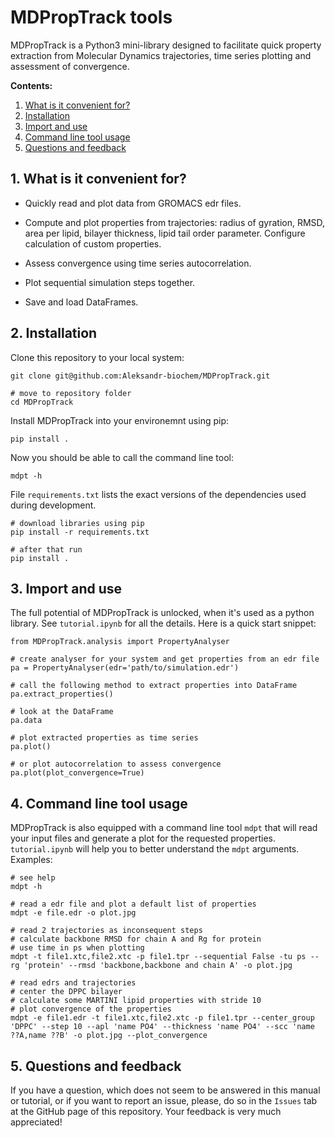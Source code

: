 # MDPropTrack tools

MDPropTrack is a Python3 mini-library designed to facilitate quick property extraction from Molecular Dynamics trajectories, time series plotting and assessment of convergence.  

**Contents:**
1. [What is it convenient for?](#sec1) </br> 
2. [Installation](#sec2) </br>
3. [Import and use](#sec3) </br>
4. [Command line tool usage](#sec4) </br>
5. [Questions and feedback](#sec5) </br>

<a name="sec1"></a>
## 1.  What is it convenient for?

- Quickly read and plot data from GROMACS edr files.

- Compute and plot properties from trajectories: radius of gyration, RMSD, area per lipid, bilayer thickness, lipid tail order parameter. Configure calculation of custom properties.

- Assess convergence using time series autocorrelation.

- Plot sequential simulation steps together.

- Save and load DataFrames.

<a name="sec1"></a>
## 2.  Installation

Clone this repository to your local system:

```
git clone git@github.com:Aleksandr-biochem/MDPropTrack.git

# move to repository folder
cd MDPropTrack
```

Install MDPropTrack into your environemnt using pip:

```
pip install .
```

Now you should be able to call the command line tool:

```
mdpt -h
```

File `requirements.txt` lists the exact versions of the dependencies used during development.

```
# download libraries using pip
pip install -r requirements.txt

# after that run
pip install .
```

<a name="sec3"></a>
## 3. Import and use

The full potential of MDPropTrack is unlocked, when it's used as a python library. See `tutorial.ipynb` for all the details. Here is a quick start snippet:

```
from MDPropTrack.analysis import PropertyAnalyser

# create analyser for your system and get properties from an edr file
pa = PropertyAnalyser(edr='path/to/simulation.edr')

# call the following method to extract properties into DataFrame
pa.extract_properties()

# look at the DataFrame
pa.data

# plot extracted properties as time series
pa.plot()

# or plot autocorrelation to assess convergence
pa.plot(plot_convergence=True)
```

<a name="sec4"></a>
## 4. Command line tool usage

MDPropTrack is also equipped with a command line tool `mdpt` that will read your input files and generate a plot for the requested properties. `tutorial.ipynb` will help you to better understand the `mdpt` arguments. Examples:


```
# see help
mdpt -h

# read a edr file and plot a default list of properties 
mdpt -e file.edr -o plot.jpg 

# read 2 trajectories as inconsequent steps 
# calculate backbone RMSD for chain A and Rg for protein
# use time in ps when plotting
mdpt -t file1.xtc,file2.xtc -p file1.tpr --sequential False -tu ps --rg 'protein' --rmsd 'backbone,backbone and chain A' -o plot.jpg 

# read edrs and trajectories
# center the DPPC bilayer
# calculate some MARTINI lipid properties with stride 10
# plot convergence of the properties
mdpt -e file1.edr -t file1.xtc,file2.xtc -p file1.tpr --center_group 'DPPC' --step 10 --apl 'name PO4' --thickness 'name PO4' --scc 'name ??A,name ??B' -o plot.jpg --plot_convergence 
```

<a name="sec5"></a>
## 5. Questions and feedback

If you have a question, which does not seem to be answered in this manual or tutorial, or if you want to report an issue, please, do so in the `Issues` tab at the GitHub page of this repository. Your feedback is very much appreciated!


